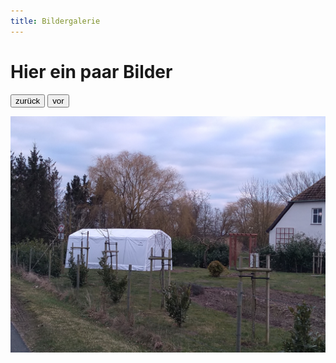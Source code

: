 ```yaml
---
title: Bildergalerie
---  
```

# Hier ein paar Bilder

<p align="left">
<input type="button" value="zurück" onClick="if (i>0) { LoadPic(--i) };">
<input type="button" value="vor" onClick="if (i<pictures.length-1) { LoadPic(++i) };">
</p>
<p align="left">
<img name="image" src="foto1.jpg">
</p>
<script type="text/javascript">
pictures = new Array("foto1.jpg", "foto2.jpg", "foto3.jpg", "foto4.jpg", "foto5.jpg");
var i = 0;
function LoadPic(a) {
document.images['image'].src = pictures[a];
}
</script>
